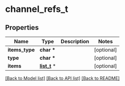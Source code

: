 # channel_refs_t

## Properties
Name | Type | Description | Notes
------------ | ------------- | ------------- | -------------
**items_type** | **char \*** |  | [optional] 
**type** | **char \*** |  | [optional] 
**items** | [**list_t**](channel_ref.md) \* |  | [optional] 

[[Back to Model list]](../README.md#documentation-for-models) [[Back to API list]](../README.md#documentation-for-api-endpoints) [[Back to README]](../README.md)



